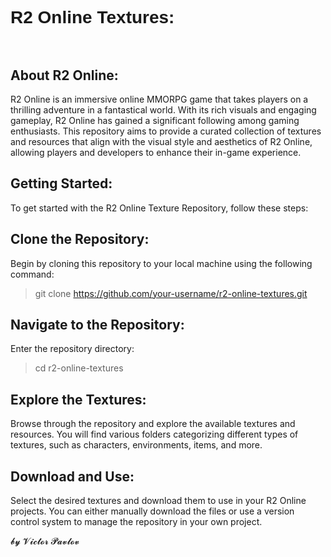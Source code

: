 <h1><span style="font-family:Verdana,Geneva,sans-serif">R2 Online Textures:</span><br />
&nbsp;</h1>

<h2>About R2 Online:</h2>

<p>R2 Online is an immersive online MMORPG game that takes players on a thrilling adventure in a fantastical world. With its rich visuals and engaging gameplay, R2 Online has gained a significant following among gaming enthusiasts. This repository aims to provide a curated collection of textures and resources that align with the visual style and aesthetics of R2 Online, allowing players and developers to enhance their in-game experience.</p>

<h2>Getting Started:</h2>

<p>To get started with the R2 Online Texture Repository, follow these steps:</p>

<h2>Clone the Repository:</h2>

<p>Begin by cloning this repository to your local machine using the following command:</p>

<blockquote>
<p>git clone&nbsp;<a href="https://github.com/your-username/r2-online-textures.git">https://github.com/your-username/r2-online-textures.git</a></p>
</blockquote>

<h2>Navigate to the Repository:</h2>

<p>Enter the repository directory:</p>

<blockquote>
<p>cd r2-online-textures</p>
</blockquote>

<h2>Explore the Textures:</h2>

<p>Browse through the repository and explore the available textures and resources. You will find various folders categorizing different types of textures, such as characters, environments, items, and more.</p>

<h2>Download and Use:</h2>

<p>Select the desired textures and download them to use in your R2 Online projects. You can either manually download the files or use a version control system to manage the repository in your own project.</p>

𝓫𝔂 𝓥𝓲𝓬𝓽𝓸𝓻 𝓟𝓪𝓿𝓵𝓸𝓿
